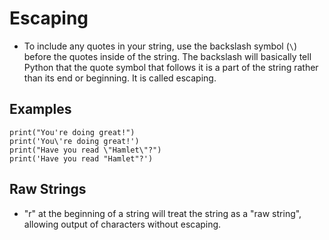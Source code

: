 # Escaping
- To include any quotes in your string, use the backslash symbol (`\`) before the quotes inside of the string. The backslash will basically tell Python that the quote symbol that follows it is a part of the string rather than its end or beginning. It is called escaping.

## Examples 

    print("You're doing great!")
    print('You\'re doing great!')
    print("Have you read \"Hamlet\"?")
    print('Have you read "Hamlet"?')

## Raw Strings
- "r" at the beginning of a string will treat the string as a "raw string", allowing output of characters without escaping.   